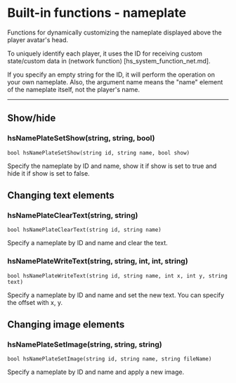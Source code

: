 
# Built-in functions - nameplate

Functions for dynamically customizing the nameplate displayed above the player avatar's head.

To uniquely identify each player, it uses the ID for receiving custom state/custom data in (network function) [hs_system_function_net.md].

If you specify an empty string for the ID, it will perform the operation on your own nameplate. Also, the argument name means the "name" element of the nameplate itself, not the player's name.


***

## Show/hide

### hsNamePlateSetShow(string, string, bool)
`bool hsNamePlateSetShow(string id, string name, bool show)`

Specify the nameplate by ID and name, show it if show is set to true and hide it if show is set to false.


## Changing text elements

### hsNamePlateClearText(string, string)
`bool hsNamePlateClearText(string id, string name)`

Specify a nameplate by ID and name and clear the text.

### hsNamePlateWriteText(string, string, int, int, string)
`bool hsNamePlateWriteText(string id, string name, int x, int y, string text)`

Specify a nameplate by ID and name and set the new text. You can specify the offset with x, y.


## Changing image elements

### hsNamePlateSetImage(string, string, string)
`bool hsNamePlateSetImage(string id, string name, string fileName)`

Specify a nameplate by ID and name and apply a new image.
